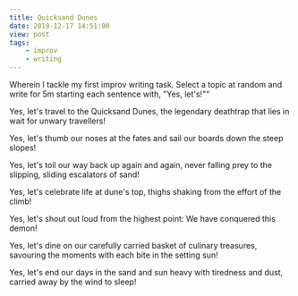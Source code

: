 ```yaml
---
title: Quicksand Dunes
date: 2019-12-17 14:51:00
view: post
tags:
    - improv
    - writing
---
```

<p>Wherein I tackle my first improv writing task. Select a topic at random and write for 5m starting each sentence with, "Yes, let's!""</p>
<!--more-->

<p>Yes, let's travel to the Quicksand Dunes, the legendary deathtrap that lies in wait for unwary travellers!</p>

<p>Yes, let's thumb our noses at the fates and sail our boards down the steep slopes!</p>

<p>Yes, let's toil our way back up again and again, never falling prey to the slipping, sliding escalators of sand!</p>

<p>Yes, let's celebrate life at dune's top, thighs shaking from the effort of the climb!</p>

<p>Yes, let's shout out loud from the highest point: We have conquered this demon!</p>

<p>Yes, let's dine on our carefully carried basket of culinary treasures, savouring the moments with each bite in the setting sun!</p>

<p>Yes, let's end our days in the sand and sun heavy with tiredness and dust, carried away by the wind to sleep!</p>
